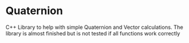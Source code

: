 # Quaternion
C++ Library to help with simple Quaternion and Vector calculations.
The library is almost finished but is not tested if all functions work correctly
